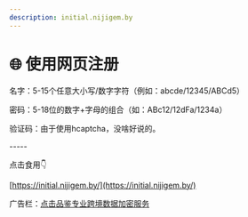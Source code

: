 ```yaml
---
description: initial.nijigem.by
---
```


# 🌐 使用网页注册

名字：5-15个任意大小写/数字字符（例如：abcde/12345/ABCd5）

密码：5-18位的数字+字母的组合（如：ABc12/12dFa/1234a）

验证码：由于使用hcaptcha，没啥好说的。

\-----

点击食用👇

[https://initial.nijigem.by/](https://initial.nijigem.by/)

广告栏：[点击品鉴专业跨境数据加密服务](https://rd.sbs/?ct=0\&cl=0\&utm\_source=aff\&affId=36544)
